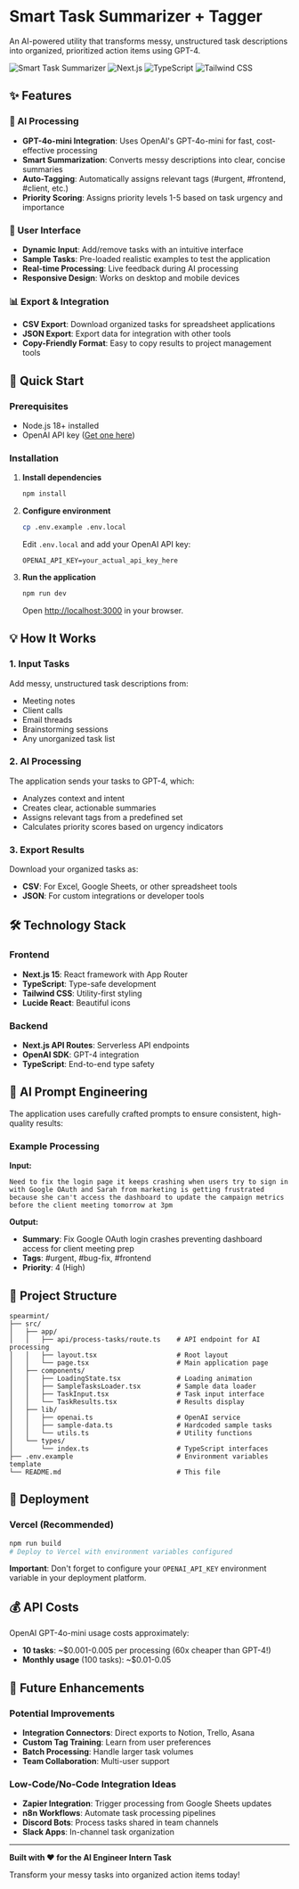 # Smart Task Summarizer + Tagger

An AI-powered utility that transforms messy, unstructured task descriptions into organized, prioritized action items using GPT-4.

![Smart Task Summarizer](https://img.shields.io/badge/AI-Powered-blue) ![Next.js](https://img.shields.io/badge/Next.js-15-black) ![TypeScript](https://img.shields.io/badge/TypeScript-5-blue) ![Tailwind CSS](https://img.shields.io/badge/Tailwind-3-cyan)

## ✨ Features

### 🤖 AI Processing
- **GPT-4o-mini Integration**: Uses OpenAI's GPT-4o-mini for fast, cost-effective processing
- **Smart Summarization**: Converts messy descriptions into clear, concise summaries
- **Auto-Tagging**: Automatically assigns relevant tags (#urgent, #frontend, #client, etc.)
- **Priority Scoring**: Assigns priority levels 1-5 based on task urgency and importance

### 🎯 User Interface
- **Dynamic Input**: Add/remove tasks with an intuitive interface
- **Sample Tasks**: Pre-loaded realistic examples to test the application
- **Real-time Processing**: Live feedback during AI processing
- **Responsive Design**: Works on desktop and mobile devices

### 📊 Export & Integration
- **CSV Export**: Download organized tasks for spreadsheet applications
- **JSON Export**: Export data for integration with other tools
- **Copy-Friendly Format**: Easy to copy results to project management tools

## 🚀 Quick Start

### Prerequisites
- Node.js 18+ installed
- OpenAI API key ([Get one here](https://platform.openai.com/api-keys))

### Installation

1. **Install dependencies**
   ```bash
   npm install
   ```

2. **Configure environment**
   ```bash
   cp .env.example .env.local
   ```
   Edit `.env.local` and add your OpenAI API key:
   ```
   OPENAI_API_KEY=your_actual_api_key_here
   ```

3. **Run the application**
   ```bash
   npm run dev
   ```
   Open [http://localhost:3000](http://localhost:3000) in your browser.

## 💡 How It Works

### 1. Input Tasks
Add messy, unstructured task descriptions from:
- Meeting notes
- Client calls  
- Email threads
- Brainstorming sessions
- Any unorganized task list

### 2. AI Processing
The application sends your tasks to GPT-4, which:
- Analyzes context and intent
- Creates clear, actionable summaries
- Assigns relevant tags from a predefined set
- Calculates priority scores based on urgency indicators

### 3. Export Results
Download your organized tasks as:
- **CSV**: For Excel, Google Sheets, or other spreadsheet tools
- **JSON**: For custom integrations or developer tools

## 🛠️ Technology Stack

### Frontend
- **Next.js 15**: React framework with App Router
- **TypeScript**: Type-safe development
- **Tailwind CSS**: Utility-first styling
- **Lucide React**: Beautiful icons

### Backend
- **Next.js API Routes**: Serverless API endpoints
- **OpenAI SDK**: GPT-4 integration
- **TypeScript**: End-to-end type safety

## 🎯 AI Prompt Engineering

The application uses carefully crafted prompts to ensure consistent, high-quality results:

### Example Processing
**Input:**
```
Need to fix the login page it keeps crashing when users try to sign in with Google OAuth and Sarah from marketing is getting frustrated because she can't access the dashboard to update the campaign metrics before the client meeting tomorrow at 3pm
```

**Output:**
- **Summary**: Fix Google OAuth login crashes preventing dashboard access for client meeting prep
- **Tags**: #urgent, #bug-fix, #frontend  
- **Priority**: 4 (High)

## 📁 Project Structure

```
spearmint/
├── src/
│   ├── app/
│   │   ├── api/process-tasks/route.ts    # API endpoint for AI processing
│   │   ├── layout.tsx                    # Root layout
│   │   └── page.tsx                      # Main application page
│   ├── components/
│   │   ├── LoadingState.tsx              # Loading animation
│   │   ├── SampleTasksLoader.tsx         # Sample data loader
│   │   ├── TaskInput.tsx                 # Task input interface
│   │   └── TaskResults.tsx               # Results display
│   ├── lib/
│   │   ├── openai.ts                     # OpenAI service
│   │   ├── sample-data.ts                # Hardcoded sample tasks
│   │   └── utils.ts                      # Utility functions
│   └── types/
│       └── index.ts                      # TypeScript interfaces
├── .env.example                          # Environment variables template
└── README.md                             # This file
```

## 🚀 Deployment

### Vercel (Recommended)
```bash
npm run build
# Deploy to Vercel with environment variables configured
```

**Important**: Don't forget to configure your `OPENAI_API_KEY` environment variable in your deployment platform.

## 💰 API Costs

OpenAI GPT-4o-mini usage costs approximately:
- **10 tasks**: ~$0.001-0.005 per processing (60x cheaper than GPT-4!)
- **Monthly usage** (100 tasks): ~$0.01-0.05

## 🔮 Future Enhancements

### Potential Improvements
- **Integration Connectors**: Direct exports to Notion, Trello, Asana
- **Custom Tag Training**: Learn from user preferences
- **Batch Processing**: Handle larger task volumes
- **Team Collaboration**: Multi-user support

### Low-Code/No-Code Integration Ideas
- **Zapier Integration**: Trigger processing from Google Sheets updates
- **n8n Workflows**: Automate task processing pipelines
- **Discord Bots**: Process tasks shared in team channels
- **Slack Apps**: In-channel task organization

---

**Built with ❤️ for the AI Engineer Intern Task**

Transform your messy tasks into organized action items today!
